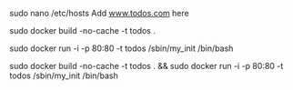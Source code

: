 sudo nano /etc/hosts
Add www.todos.com here

sudo docker build -no-cache -t todos .

sudo docker run -i -p 80:80 -t todos /sbin/my_init /bin/bash

sudo docker build -no-cache -t todos . && sudo docker run -i -p 80:80 -t todos /sbin/my_init /bin/bash